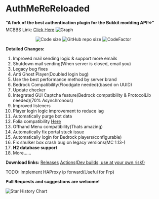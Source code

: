 # AuthMeReReloaded
**"A fork of the best authentication plugin for the Bukkit modding API!⭐"**
MCBBS Link: [Click Here](https://www.mcbbs.net/forum.php?mod=viewthread&tid=1471495)
![Graph](https://bstats.org/signatures/bukkit/AuthMeReloaded-Fork.svg)
<p align="center">
  <img src="https://img.shields.io/github/languages/code-size/HaHaWTH/AuthMeReReloaded.svg" alt="Code size"/>
  <img src="https://img.shields.io/github/repo-size/HaHaWTH/AuthMeReReloaded.svg" alt="GitHub repo size"/>
  <img src="https://www.codefactor.io/repository/github/hahawth/authmerereloaded/badge" alt="CodeFactor" />
</p>

**Detailed Changes:**
 1. Improved mail sending logic & support more emails
 2. Shutdown mail sending(When server is closed, email you)
 3. Legacy bug fixes
 4. Anti Ghost Player(Doubled login bug)
 5. Use the best performance method by server brand
 6. Bedrock Compatibility(Floodgate needed)(based on UUID)
 7. Update checker
 8. Integrated GUI Captcha feature(Bedrock compatibility & ProtocolLib needed)(70% Asynchronous)
 9. Improved listeners
 10. Player login logic improvement to reduce lag
 11. Automatically purge bot data
 12. Folia
     compatibility [Here](https://github.com/HaHaWTH/AuthMeReReloaded/releases/download/b20/AuthMe-5.6.0-FORK-Folia.jar)
 13. Offhand Menu compatibility(Thats amazing)
 14. Automatically fix portal stuck issue
 15. Automatically login for Bedrock players(configurable)
 16. Fix shulker box crash bug on legacy versions(MC 1.13-)
 17. **H2 database support**
 18. More......

**Download links:**
[Releases](https://github.com/HaHaWTH/AuthMeReReloaded/releases/latest)
[Actions(Dev builds, use at your own risk!)](https://github.com/HaHaWTH/AuthMeReReloaded/actions/workflows/maven.yml)

TODO: Implement HAProxy ip forward(Useful for Frp)

**Pull Requests and suggestions are welcome!**

<picture>
  <source
    media="(prefers-color-scheme: dark)"
    srcset="
      https://api.star-history.com/svg?repos=HaHaWTH/AuthMeReReloaded&type=Date&theme=dark
    "
  />
  <img alt="Star History Chart" src="https://api.star-history.com/svg?repos=HaHaWTH/AuthMeReReloaded&type=Date" />
</picture>
